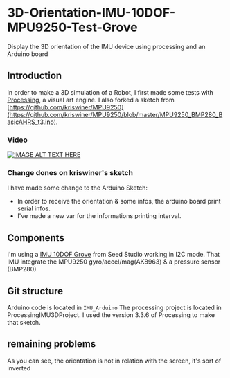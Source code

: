 # 3D-Orientation-IMU-10DOF-MPU9250-Test-Grove
Display the 3D orientation of the IMU device using processing and an Arduino board

## Introduction

In order to make a 3D simulation of a Robot, I first made some tests with [Processing](https://processing.org/), a visual art engine.
I also forked a sketch from  [https://github.com/kriswiner/MPU9250](https://github.com/kriswiner/MPU9250/blob/master/MPU9250_BMP280_BasicAHRS_t3.ino).

### Video

[![IMAGE ALT TEXT HERE](https://images.streamable.com/east/image/nwq73_1.jpg?height=100)](https://streamable.com/nwq73)

### Change dones on kriswiner's sketch

I have made some change to the Arduino Sketch:

+ In order to receive the orientation & some infos, the arduino board print serial infos.
+ I've made a new var for the informations printing interval. 

## Components

I'm using a [IMU 10DOF Grove](http://wiki.seeedstudio.com/Grove-IMU_10DOF_v2.0/) from Seed Studio working in I2C mode. That IMU integrate the MPU9250 gyro/accel/mag(AK8963) & a pressure sensor (BMP280)

## Git structure

Arduino code is located in `IMU_Arduino`
The processing project is located in ProcessingIMU3DProject. I used the version 3.3.6 of Processing to make that sketch.

## remaining problems

As you can see, the orientation is not in relation with the screen, it's sort of inverted


